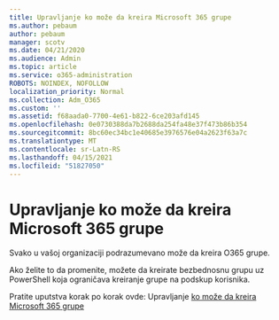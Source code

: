 ```yaml
---
title: Upravljanje ko može da kreira Microsoft 365 grupe
ms.author: pebaum
author: pebaum
manager: scotv
ms.date: 04/21/2020
ms.audience: Admin
ms.topic: article
ms.service: o365-administration
ROBOTS: NOINDEX, NOFOLLOW
localization_priority: Normal
ms.collection: Adm_O365
ms.custom: ''
ms.assetid: f68aada0-7700-4e61-b822-6ce203afd145
ms.openlocfilehash: 0e0730388da7b2688da254fa48e37f473b86b354
ms.sourcegitcommit: 8bc60ec34bc1e40685e3976576e04a2623f63a7c
ms.translationtype: MT
ms.contentlocale: sr-Latn-RS
ms.lasthandoff: 04/15/2021
ms.locfileid: "51827050"
---
```

# <a name="manage-who-can-create-microsoft-365-groups"></a>Upravljanje ko može da kreira Microsoft 365 grupe

Svako u vašoj organizaciji podrazumevano može da kreira O365 grupe.
  
Ako želite to da promenite, možete da kreirate bezbednosnu grupu uz PowerShell koja ograničava kreiranje grupe na podskup korisnika.
  
Pratite uputstva korak po korak ovde: Upravljanje [ko može da kreira Microsoft 365 grupe](https://docs.microsoft.com/microsoft-365/admin/create-groups/manage-creation-of-groups)
  

